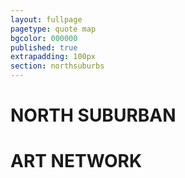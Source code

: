 ```yaml
---
layout: fullpage
pagetype: quote map
bgcolor: 000000
published: true
extrapadding: 100px
section: northsuburbs
---
```


<div class="mapstage"></div>

# NORTH SUBURBAN
# ART NETWORK
